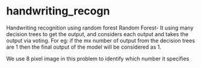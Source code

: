 # handwriting_recogn

Handwriting recognition using random forest 
Random Forest- 
It using many decision trees to get the output, and considers each output and takes the output via voting.
For eg: if the mx number of output from the decision trees are 1 then the final output of the model will be considered as 1.

We use 8 pixel image in this problem to identify which number it specifies

